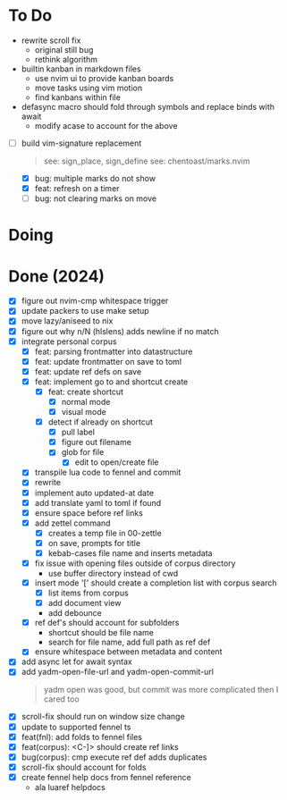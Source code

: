 # To Do

- rewrite scroll fix
  - original still bug
  - rethink algorithm 
- builtin kanban in markdown files
  - use nvim ui to provide kanban boards
  - move tasks using vim motion
  - find kanbans within file
- defasync macro should fold through symbols and replace binds with await
  - modify acase to account for the above
- [ ] build vim-signature replacement
  > see: sign_place, sign_define
  > see: chentoast/marks.nvim
  - [x] bug: multiple marks do not show
  - [x] feat: refresh on a timer
  - [ ] bug: not clearing marks on move

# Doing

# Done (2024)

- [x] figure out nvim-cmp whitespace trigger
- [x] update packers to use make setup
- [x] move lazy/aniseed to nix
- [x] figure out why n/N (hlslens) adds newline if no match
- [x] integrate personal corpus
  - [x] feat: parsing frontmatter into datastructure
  - [x] feat: update frontmatter on save to toml
  - [x] feat: update ref defs on save
  - [x] feat: implement go to and shortcut create
    - [x] feat: create shortcut
      - [x] normal mode
      - [x] visual mode
    - [x] detect if already on shortcut
      - [x] pull label
      - [x] figure out filename
      - [x] glob for file
        - [x] edit to open/create file
  - [x] transpile lua code to fennel and commit
  - [x] rewrite
  - [x] implement auto updated-at date
  - [x] add translate yaml to toml if found
  - [x] ensure space before ref links
  - [x] add zettel command
    - [x] creates a temp file in 00-zettle
    - [x] on save, prompts for title
    - [x] kebab-cases file name and inserts metadata
  - [x] fix issue with opening files outside of corpus directory
    - use buffer directory instead of cwd
  - [x] insert mode '[' should create a completion list with corpus search
    - [x] list items from corpus
    - [x] add document view
    - add debounce
  - [x] ref def's should account for subfolders
    - shortcut should be file name
    - search for file name, add full path as ref def
  - [x] ensure whitespace between metadata and content
- [x] add async let for await syntax
- [x] add yadm-open-file-url and yadm-open-commit-url
  > yadm open was good, but commit was more complicated then I cared too
- [x] scroll-fix should run on window size change
- [x] update to supported fennel ts
- [x] feat(fnl): add folds to fennel files
- [x] feat(corpus): <C-]> should create ref links
- [x] bug(corpus): cmp execute ref def adds duplicates
- [x] scroll-fix should account for folds
- [x] create fennel help docs from fennel reference
  - ala luaref helpdocs

